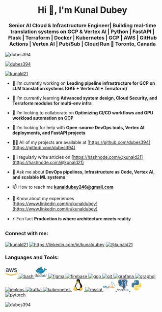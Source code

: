 <h1 align="center">Hi 👋, I'm Kunal Dubey</h1>
<h3 align="center">Senior AI Cloud & Infrastructure Engineer| Building real-time translation systems on GCP & Vertex AI | Python | FastAPI | Flask | Terraform | Docker | Kubernetes | GCP | AWS | GitHub Actions | Vertex AI | Pub/Sub | Cloud Run 📍 Toronto, Canada</h3>

<p align="left"> <img src="https://komarev.com/ghpvc/?username=dubes394&label=Profile%20views&color=0e75b6&style=flat" alt="dubes394" /> </p>

<p align="left"> <a href="https://github.com/ryo-ma/github-profile-trophy"><img src="https://github-profile-trophy.vercel.app/?username=dubes394" alt="dubes394" /></a> </p>

<p align="left"> <a href="https://twitter.com/kunald21" target="blank"><img src="https://img.shields.io/twitter/follow/kunald21?logo=twitter&style=for-the-badge" alt="kunald21" /></a> </p>

- 🔭 I’m currently working on **Leading pipeline infrastructure for GCP on LLM translation systems (GKE + Vertex AI + Terraform)**

- 🌱 I’m currently learning **Advanced system design, Cloud Security, and Terraform modules for multi-env infra**

- 👯 I’m looking to collaborate on **Optimizing CI/CD workflows and GPU workload automation on GCP**

- 🤝 I’m looking for help with **Open-source DevOps tools, Vertex AI deployments, and FastAPI projects**

- 👨‍💻 All of my projects are available at [https://github.com/dubes394](https://github.com/dubes394)

- 📝 I regularly write articles on [https://hashnode.com/@kunald21](https://hashnode.com/@kunald21)

- 💬 Ask me about **DevOps pipelines, Infrastructure as Code, Vertex AI, and scalable ML systems**

- 📫 How to reach me **kunaldubey246@gmail.com**

- 📄 Know about my experiences [https://www.linkedin.com/in/kunaldubey](https://www.linkedin.com/in/kunaldubey)

- ⚡ Fun fact **Production is where architecture meets reality**

<h3 align="left">Connect with me:</h3>
<p align="left">
<a href="https://twitter.com/kunald21" target="blank"><img align="center" src="https://raw.githubusercontent.com/rahuldkjain/github-profile-readme-generator/master/src/images/icons/Social/twitter.svg" alt="kunald21" height="30" width="40" /></a>
<a href="https://linkedin.com/in/https://linkedin.com/in/kunaldubey" target="blank"><img align="center" src="https://raw.githubusercontent.com/rahuldkjain/github-profile-readme-generator/master/src/images/icons/Social/linked-in-alt.svg" alt="https://linkedin.com/in/kunaldubey" height="30" width="40" /></a>
<a href="https://hashnode.com/@kunald21" target="blank"><img align="center" src="https://raw.githubusercontent.com/rahuldkjain/github-profile-readme-generator/master/src/images/icons/Social/hashnode.svg" alt="@kunald21" height="30" width="40" /></a>
</p>

<h3 align="left">Languages and Tools:</h3>
<p align="left"> <a href="https://aws.amazon.com" target="_blank" rel="noreferrer"> <img src="https://raw.githubusercontent.com/devicons/devicon/master/icons/amazonwebservices/amazonwebservices-original-wordmark.svg" alt="aws" width="40" height="40"/> </a> <a href="https://www.gnu.org/software/bash/" target="_blank" rel="noreferrer"> <img src="https://www.vectorlogo.zone/logos/gnu_bash/gnu_bash-icon.svg" alt="bash" width="40" height="40"/> </a> <a href="https://www.docker.com/" target="_blank" rel="noreferrer"> <img src="https://raw.githubusercontent.com/devicons/devicon/master/icons/docker/docker-original-wordmark.svg" alt="docker" width="40" height="40"/> </a> <a href="https://www.figma.com/" target="_blank" rel="noreferrer"> <img src="https://www.vectorlogo.zone/logos/figma/figma-icon.svg" alt="figma" width="40" height="40"/> </a> <a href="https://firebase.google.com/" target="_blank" rel="noreferrer"> <img src="https://www.vectorlogo.zone/logos/firebase/firebase-icon.svg" alt="firebase" width="40" height="40"/> </a> <a href="https://cloud.google.com" target="_blank" rel="noreferrer"> <img src="https://www.vectorlogo.zone/logos/google_cloud/google_cloud-icon.svg" alt="gcp" width="40" height="40"/> </a> <a href="https://git-scm.com/" target="_blank" rel="noreferrer"> <img src="https://www.vectorlogo.zone/logos/git-scm/git-scm-icon.svg" alt="git" width="40" height="40"/> </a> <a href="https://grafana.com" target="_blank" rel="noreferrer"> <img src="https://www.vectorlogo.zone/logos/grafana/grafana-icon.svg" alt="grafana" width="40" height="40"/> </a> <a href="https://graphql.org" target="_blank" rel="noreferrer"> <img src="https://www.vectorlogo.zone/logos/graphql/graphql-icon.svg" alt="graphql" width="40" height="40"/> </a> <a href="https://www.jenkins.io" target="_blank" rel="noreferrer"> <img src="https://www.vectorlogo.zone/logos/jenkins/jenkins-icon.svg" alt="jenkins" width="40" height="40"/> </a> <a href="https://kafka.apache.org/" target="_blank" rel="noreferrer"> <img src="https://www.vectorlogo.zone/logos/apache_kafka/apache_kafka-icon.svg" alt="kafka" width="40" height="40"/> </a> <a href="https://kubernetes.io" target="_blank" rel="noreferrer"> <img src="https://www.vectorlogo.zone/logos/kubernetes/kubernetes-icon.svg" alt="kubernetes" width="40" height="40"/> </a> <a href="https://www.linux.org/" target="_blank" rel="noreferrer"> <img src="https://raw.githubusercontent.com/devicons/devicon/master/icons/linux/linux-original.svg" alt="linux" width="40" height="40"/> </a> <a href="https://www.microsoft.com/en-us/sql-server" target="_blank" rel="noreferrer"> <img src="https://www.svgrepo.com/show/303229/microsoft-sql-server-logo.svg" alt="mssql" width="40" height="40"/> </a> <a href="https://www.mysql.com/" target="_blank" rel="noreferrer"> <img src="https://raw.githubusercontent.com/devicons/devicon/master/icons/mysql/mysql-original-wordmark.svg" alt="mysql" width="40" height="40"/> </a> <a href="https://www.postgresql.org" target="_blank" rel="noreferrer"> <img src="https://raw.githubusercontent.com/devicons/devicon/master/icons/postgresql/postgresql-original-wordmark.svg" alt="postgresql" width="40" height="40"/> </a> <a href="https://www.python.org" target="_blank" rel="noreferrer"> <img src="https://raw.githubusercontent.com/devicons/devicon/master/icons/python/python-original.svg" alt="python" width="40" height="40"/> </a> <a href="https://pytorch.org/" target="_blank" rel="noreferrer"> <img src="https://www.vectorlogo.zone/logos/pytorch/pytorch-icon.svg" alt="pytorch" width="40" height="40"/> </a> </p>

<p><img align="center" src="https://github-readme-streak-stats.herokuapp.com/?user=dubes394&" alt="dubes394" /></p>
